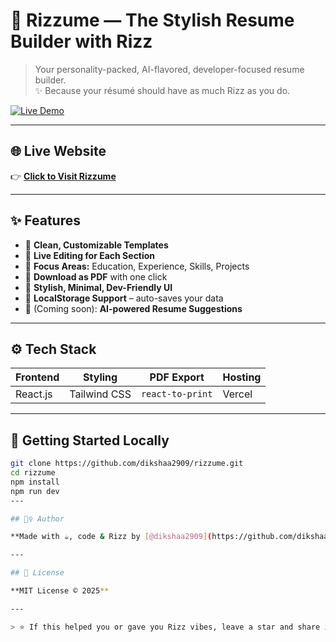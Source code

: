 # 💼 Rizzume — The Stylish Resume Builder with Rizz

> Your personality-packed, AI-flavored, developer-focused resume builder.  
> ✨ Because your résumé should have as much Rizz as you do.

[![Live Demo](https://img.shields.io/badge/🔗%20Live-Rizzume-blueviolet?style=for-the-badge)](https://rizzume-diksha.vercel.app)

---

## 🌐 Live Website

👉 [**Click to Visit Rizzume**](https://rizzume-diksha.vercel.app)

---

## ✨ Features

- 🧠 **Clean, Customizable Templates**
- 📝 **Live Editing for Each Section**
- 🎯 **Focus Areas:** Education, Experience, Skills, Projects
- 📄 **Download as PDF** with one click
- 🎨 **Stylish, Minimal, Dev-Friendly UI**
- 💾 **LocalStorage Support** – auto-saves your data
- 🔮 (Coming soon): **AI-powered Resume Suggestions**

---

## ⚙️ Tech Stack

| Frontend | Styling | PDF Export | Hosting |
|----------|---------|------------|---------|
| React.js | Tailwind CSS | `react-to-print` | Vercel |

---

## 🚀 Getting Started Locally

```bash
git clone https://github.com/dikshaa2909/rizzume.git
cd rizzume
npm install
npm run dev
---

## 🙋‍♀️ Author

**Made with ☕, code & Rizz by [@dikshaa2909](https://github.com/dikshaa2909)**

---

## 📄 License

**MIT License © 2025**

---

> ⭐️ If this helped you or gave you Rizz vibes, leave a star and share it with your dev friends!
